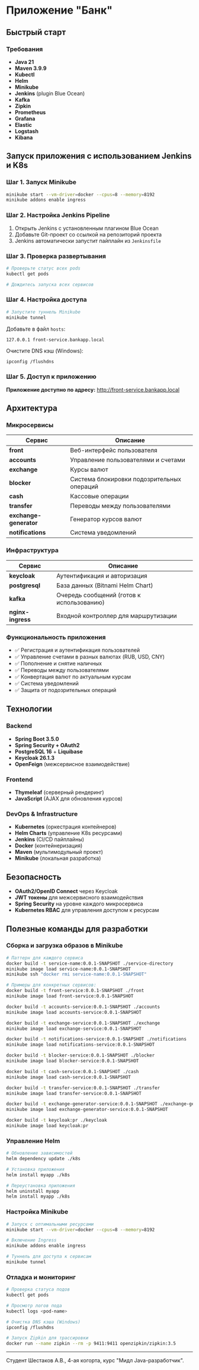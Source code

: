 # Приложение "Банк"

## Быстрый старт

### Требования
- **Java 21**
- **Maven 3.9.9**
- **Kubectl**
- **Helm**
- **Minikube**
- **Jenkins** (plugin Blue Ocean)
- **Kafka**
- **Zipkin**
- **Prometheus**
- **Grafana**
- **Elastic**
- **Logstash**
- **Kibana**

## Запуск приложения с использованием Jenkins и K8s

### Шаг 1. Запуск Minikube
```bash
minikube start --vm-driver=docker --cpus=8 --memory=8192
minikube addons enable ingress
```

### Шаг 2. Настройка Jenkins Pipeline
1. Открыть Jenkins с установленным плагином Blue Ocean
2. Добавьте Git-проект со ссылкой на репозиторий проекта
3. Jenkins автоматически запустит пайплайн из `Jenkinsfile`

### Шаг 3. Проверка развертывания
```bash
# Проверьте статус всех pods
kubectl get pods

# Дождитесь запуска всех сервисов
```

### Шаг 4. Настройка доступа
```bash
# Запустите туннель Minikube
minikube tunnel
```

Добавьте в файл `hosts`:
```
127.0.0.1 front-service.bankapp.local
```

Очистите DNS кэш (Windows):
```bash
ipconfig /flushdns
```

### Шаг 5. Доступ к приложению
**Приложение доступно по адресу:** http://front-service.bankapp.local

## Архитектура

### Микросервисы
| Сервис | Описание |
|--------|----------|
| **front** | Веб-интерфейс пользователя |
| **accounts** | Управление пользователями и счетами |
| **exchange** | Курсы валют |
| **blocker** | Система блокировки подозрительных операций |
| **cash** | Кассовые операции |
| **transfer** | Переводы между пользователями |
| **exchange-generator** | Генератор курсов валют |
| **notifications** | Система уведомлений |

### Инфраструктура
| Сервис | Описание |
|--------|----------|
| **keycloak** | Аутентификация и авторизация |
| **postgresql** | База данных (Bitnami Helm Chart) |
| **kafka** | Очередь сообщений (готов к использованию) |
| **nginx-ingress** | Входной контроллер для маршрутизации |

### Функциональность приложения
- ✅ Регистрация и аутентификация пользователей
- ✅ Управление счетами в разных валютах (RUB, USD, CNY)
- ✅ Пополнение и снятие наличных
- ✅ Переводы между пользователями
- ✅ Конвертация валют по актуальным курсам
- ✅ Система уведомлений
- ✅ Защита от подозрительных операций

##  Технологии
### Backend
- **Spring Boot 3.5.0**
- **Spring Security + OAuth2** 
- **PostgreSQL 16** + **Liquibase**
- **Keycloak 26.1.3**
- **OpenFeign** (межсервисное взаимодействие)
### Frontend
- **Thymeleaf** (серверный рендеринг)
- **JavaScript** (AJAX для обновления курсов)
### DevOps & Infrastructure
- **Kubernetes** (оркестрация контейнеров)
- **Helm Charts** (управление K8s ресурсами)
- **Jenkins** (CI/CD пайплайны)
- **Docker** (контейнеризация)
- **Maven** (мультимодульный проект)
- **Minikube** (локальная разработка)
## Безопасность
- **OAuth2/OpenID Connect** через Keycloak
- **JWT токены** для межсервисного взаимодействия
- **Spring Security** на уровне каждого микросервиса
- **Kubernetes RBAC** для управления доступом к ресурсам

## Полезные команды для разработки

### Сборка и загрузка образов в Minikube
```bash
# Паттерн для каждого сервиса
docker build -t service-name:0.0.1-SNAPSHOT ./service-directory
minikube image load service-name:0.0.1-SNAPSHOT  
minikube ssh "docker rmi service-name:0.0.1-SNAPSHOT"

# Примеры для конкретных сервисов:
docker build -t front-service:0.0.1-SNAPSHOT ./front
minikube image load front-service:0.0.1-SNAPSHOT

docker build -t accounts-service:0.0.1-SNAPSHOT ./accounts
minikube image load accounts-service:0.0.1-SNAPSHOT

docker build -t exchange-service:0.0.1-SNAPSHOT ./exchange
minikube image load exchange-service:0.0.1-SNAPSHOT

docker build -t notifications-service:0.0.1-SNAPSHOT ./notifications
minikube image load notifications-service:0.0.1-SNAPSHOT

docker build -t blocker-service:0.0.1-SNAPSHOT ./blocker
minikube image load blocker-service:0.0.1-SNAPSHOT

docker build -t cash-service:0.0.1-SNAPSHOT ./cash
minikube image load cash-service:0.0.1-SNAPSHOT

docker build -t transfer-service:0.0.1-SNAPSHOT ./transfer
minikube image load transfer-service:0.0.1-SNAPSHOT

docker build -t exchange-generator-service:0.0.1-SNAPSHOT ./exchange-generator
minikube image load exchange-generator-service:0.0.1-SNAPSHOT

docker build -t keycloak:pr ./keycloak
minikube image load keycloak:pr
```

### Управление Helm
```bash
# Обновление зависимостей
helm dependency update ./k8s

# Установка приложения
helm install myapp ./k8s

# Переустановка приложения
helm uninstall myapp
helm install myapp ./k8s
```

### Настройка Minikube
```bash
# Запуск с оптимальными ресурсами
minikube start --vm-driver=docker --cpus=8 --memory=8192

# Включение Ingress
minikube addons enable ingress

# Туннель для доступа к сервисам
minikube tunnel
```

### Отладка и мониторинг
```bash
# Проверка статуса подов
kubectl get pods

# Просмотр логов пода
kubectl logs <pod-name>

# Очистка DNS кэша (Windows)
ipconfig /flushdns

# Запуск Zipkin для трассировки
docker run --name zipkin --rm -p 9411:9411 openzipkin/zipkin:3.5
```

---

Студент Шестаков А.В., 4-ая когорта, курс "Мидл Java-разработчик".